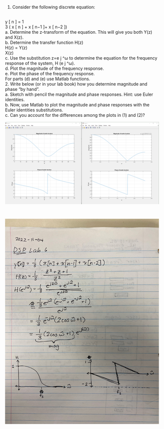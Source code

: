 1. Consider the following discrete equation:
<br>
y [ n ] = 1 
<br>
3 ( x [ n ] + x [ n−1 ]+ x [ n−2 ])
<br>
a. Determine the z-transform of the equation. This will give you both Y(z) and X(z).
<br>
b. Determine the transfer function H(z)
<br>
H(z) = Y(z)
<br>
X(z)
<br>
c. Use the substitution z=e j ^ω to determine the equation for the frequency response of the system, H (e j ^ω).
<br>
d. Plot the magnitude of the frequency response.
<br>
e. Plot the phase of the frequency response.
<br>
For parts (d) and (e) use Matlab functions.
<br>
2. Write below (or in your lab book) how you determine magnitude and phase “by hand”.
<br>
a. Sketch with pencil the magnitude and phase responses. Hint: use Euler identities.
<br>
b. Now, use Matlab to plot the magnitude and phase responses with the Euler identities substitutions.
<br>
c. Can you account for the differences among the plots in (1) and (2)?
<br>

![Graphs](Cglynn_Lab6_Graphs.png)

<br>

![Written](Cglynn_Lab6_Written.png)
<br>